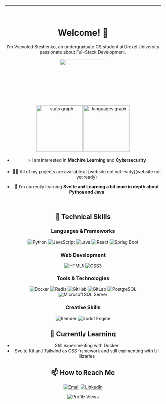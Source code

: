 ----

<br clear="both">

<div align="center">

# Welcome! 👋

I'm Vsevolod Steshenko, an undergraduate CS student at Drexel University passionate about Full-Stack Development.

<div align="center">
  <img height="150" src="https://media.tenor.com/qJRMLPlR3_8AAAAi/maxwell-cat.gif"  />
</div>

<div align="center">
  <img src="https://github-readme-stats.vercel.app/api?username=dolovesvw&hide_title=false&hide_rank=false&show_icons=true&include_all_commits=true&count_private=true&disable_animations=false&theme=apprentice&locale=en&hide_border=false&order=1" height="150" alt="stats graph"  />
  <img src="https://github-readme-stats.vercel.app/api/top-langs?username=dolovesvw&locale=en&hide_title=false&layout=compact&card_width=320&langs_count=5&theme=apprentice&hide_border=false&order=2" height="150" alt="languages graph"  />
</div>

- ⚡ I am interested in **Machine Learning** and **Cybersecurity**

- 👨‍💻 All of my projects are available at [website not yet ready](website not yet ready)

- 🌱 I’m currently learning **Svelte and Learning a bit more in depth about Python and Java**

<br clear="both">

## 🔧 Technical Skills

### Languages & Frameworks
![Python](https://img.shields.io/badge/Python-3776AB?style=for-the-badge&logo=python&logoColor=white)
![JavaScript](https://img.shields.io/badge/JavaScript-F7DF1E?style=for-the-badge&logo=javascript&logoColor=black)
![Java](https://img.shields.io/badge/Java-ED8B00?style=for-the-badge&logo=openjdk&logoColor=white)
![React](https://img.shields.io/badge/React-20232A?style=for-the-badge&logo=react&logoColor=61DAFB)
![Spring Boot](https://img.shields.io/badge/Spring_Boot-6DB33F?style=for-the-badge&logo=spring-boot&logoColor=white)

### Web Development
![HTML5](https://img.shields.io/badge/HTML5-E34F26?style=for-the-badge&logo=html5&logoColor=white)
![CSS3](https://img.shields.io/badge/CSS3-1572B6?style=for-the-badge&logo=css3&logoColor=white)

### Tools & Technologies
![Docker](https://img.shields.io/badge/Docker-2496ED?style=for-the-badge&logo=docker&logoColor=white)
![Redis](https://img.shields.io/badge/Redis-DC382D?style=for-the-badge&logo=redis&logoColor=white)
![GitHub](https://img.shields.io/badge/GitHub-100000?style=for-the-badge&logo=github&logoColor=white)
![GitLab](https://img.shields.io/badge/GitLab-FCA121?style=for-the-badge&logo=gitlab&logoColor=white)
![PostgreSQL](https://img.shields.io/badge/PostgreSQL-316192?style=for-the-badge&logo=postgresql&logoColor=white)
![Microsoft SQL Server](https://img.shields.io/badge/Microsoft_SQL_Server-CC2927?style=for-the-badge&logo=microsoft-sql-server&logoColor=white)

### Creative Skills
![Blender](https://img.shields.io/badge/Blender-F5792A?style=for-the-badge&logo=blender&logoColor=white)
![Godot Engine](https://img.shields.io/badge/Godot-478CBF?style=for-the-badge&logo=godot-engine&logoColor=white)

## 🌱 Currently Learning
- Still experimenting with Docker
- Svelte Kit and Tailwind as CSS framework and still expimenting with UI libraries

## 📫 How to Reach Me
[![Email](https://img.shields.io/badge/Email-mail4dolovesv@gmail.com-D14836?style=for-the-badge&logo=gmail&logoColor=white)](mailto:mail4dolovesv@gmail.com)
[![LinkedIn](https://img.shields.io/badge/LinkedIn-0077B5?style=for-the-badge&logo=linkedin&logoColor=white)](https://www.linkedin.com/in/vsevolod-steshenko)

<div align="center">
  <img src="https://komarev.com/ghpvc/?username=dolovesvw&label=Profile%20views&color=0e75b6&style=flat" alt="Profile Views" />
</div>
